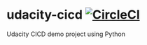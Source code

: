 # udacity-cicd [![CircleCI](https://circleci.com/gh/hafiz-azman/udacity-cicd.svg?style=svg)](https://circleci.com/gh/hafiz-azman/udacity-cicd)
Udacity CICD demo project using Python
